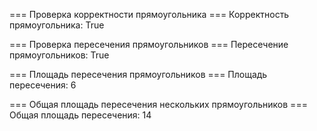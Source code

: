 === Проверка корректности прямоугольника ===
Корректность прямоугольника: True

=== Проверка пересечения прямоугольников ===
Пересечение прямоугольников: True

=== Площадь пересечения прямоугольников ===
Площадь пересечения: 6

=== Общая площадь пересечения нескольких прямоугольников ===
Общая площадь пересечения: 14

